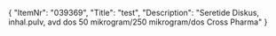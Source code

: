 {
  "ItemNr": "039369",
  "Title": "test",
  "Description": "Seretide Diskus, inhal.pulv, avd dos 50 mikrogram/250 mikrogram/dos Cross Pharma"
}